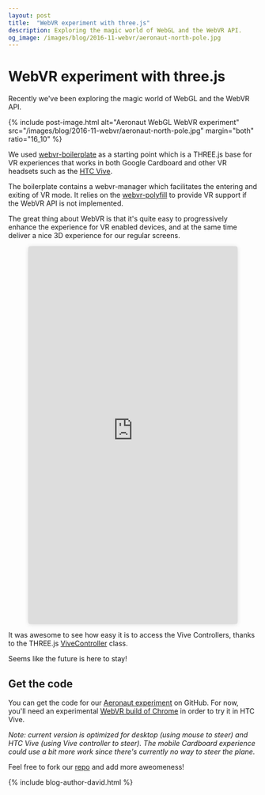 ```yaml
---
layout: post
title:  "WebVR experiment with three.js"
description: Exploring the magic world of WebGL and the WebVR API.
og_image: /images/blog/2016-11-webvr/aeronaut-north-pole.jpg
---
```


# WebVR experiment with three.js

Recently we've been exploring the magic world of WebGL and the WebVR API.

{% include post-image.html alt="Aeronaut WebGL WebVR experiment" src="/images/blog/2016-11-webvr/aeronaut-north-pole.jpg" margin="both" ratio="16_10" %}

We used [webvr-boilerplate](https://github.com/borismus/webvr-boilerplate) as a starting point which is a THREE.js base for VR experiences that works in both Google Cardboard and other VR headsets such as the [HTC Vive](https://www.vive.com).

The boilerplate contains a webvr-manager which facilitates the entering and exiting of VR mode. It relies on the [webvr-polyfill](
https://github.com/borismus/webvr-polyfill) to provide VR support if the WebVR API is not implemented.

The great thing about WebVR is that it's quite easy to progressively enhance the experience for VR enabled devices, and at the same time deliver a nice 3D experience for our regular screens.

<figure class="u-margin-both-half">
	<iframe class="instagram-media instagram-media-rendered" id="instagram-embed-0" src="https://www.instagram.com/p/BMZSPUMjHiO/embed/captioned/?v=7" allowtransparency="true" frameborder="0" height="763" data-instgrm-payload-id="instagram-media-payload-0" scrolling="no" style="background: rgb(255, 255, 255); border: 0px; margin: 1px; max-width: 658px; width: calc(100% - 2px); border-radius: 4px; box-shadow: rgba(0, 0, 0, 0.498039) 0px 0px 1px 0px, rgba(0, 0, 0, 0.14902) 0px 1px 10px 0px; display: block; padding: 0px;"></iframe>
</figure>

It was awesome to see how easy it is to access the Vive Controllers, thanks to the THREE.js [ViveController](https://threejs.org/examples/js/vr/ViveController.js) class.

Seems like the future is here to stay!

## Get the code

You can get the code for our [Aeronaut experiment](https://github.com/14islands/aeronaut) on GitHub. For now, you'll need an experimental [WebVR build of Chrome](https://threejs.org/examples/js/vr/ViveController.js) in order to try it in HTC Vive.

_Note: current version is optimized for desktop (using mouse to steer) and HTC Vive (using Vive controller to steer). The mobile Cardboard experience could use a bit more work since there's currently no way to steer the plane._

Feel free to fork our [repo](https://github.com/14islands/aeronaut) and add more aweomeness!


{% include blog-author-david.html %}
